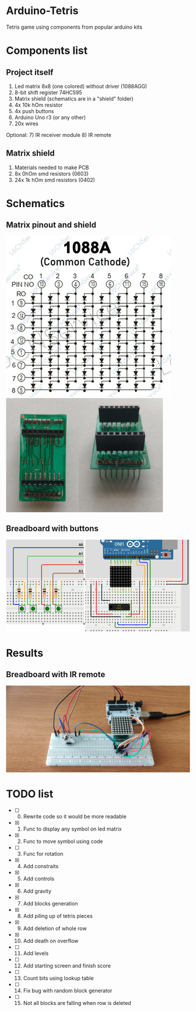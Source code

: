 # Arduino-Tetris
Tetris game using components from popular arduino kits

# Components list

## Project itself
1) Led matrix 8x8 (one colored) without driver (1088AGG)
2) 8-bit shift register 74HC595
3) Matrix shield (schematics are in a "shield" folder)
4) 4x 10k hOm resistor 
4) 4x push buttons
5) Arduino Uno r3 (or any other)
6) 20x wires

Optional:
7) IR receiver module
8) IR remote

## Matrix shield
1) Materials needed to make PCB
2) 8x 0hOm smd resistors (0603)
3) 24x 1k hOm smd resistors (0402)

# Schematics

## Matrix pinout and shield
![Matrix pinout](https://github.com/AppleJack-coder/Arduino-Tetris/blob/main/schematics/matrix_pinout.png)
![Matrix shield](https://github.com/AppleJack-coder/Arduino-Tetris/blob/main/schematics/matrix_shield.png)

## Breadboard with buttons
![Breadboard with buttons](https://github.com/AppleJack-coder/Arduino-Tetris/blob/main/schematics/tetris_schematics_with_buttons.png)


# Results

## Breadboard with IR remote
![Breadboard with IR remote](https://github.com/AppleJack-coder/Arduino-Tetris/blob/main/schematics/breadboard_with_IR_remote.jpg)

# TODO list
- [ ] 0. Rewrite code so it would be more readable
- [x] 1. Func to display any symbol on led matrix
- [x] 2. Func to move symbol using code
- [ ] 3. Func for rotation
- [x] 4. Add constraits
- [x] 5. Add controls
- [x] 6. Add gravity
- [x] 7. Add blocks generation
- [x] 8. Add piling up of tetris pieces
- [x] 9. Add deletion of whole row
- [x] 10. Add death on overflow
- [ ] 11. Add levels
- [ ] 12. Add starting screen and finish score
- [ ] 13. Count bits using lookup table
- [ ] 14. Fix bug with random block generator
- [ ] 15. Not all blocks are falling when row is deleted